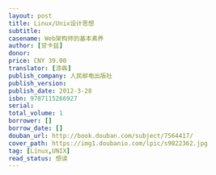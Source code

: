 ```yaml
---
layout: post
title: Linux/Unix设计思想
subtitle: 
casename: Web架构师的基本素养
author: [甘卡兹]
donor: 
price: CNY 39.00
translator: [漆犇]
publish_company: 人民邮电出版社
publish_version: 
publish_date: 2012-3-28
isbn: 9787115266927
serial: 
total_volume: 1
borrower: []
borrow_date: []
douban_url: http://book.douban.com/subject/7564417/
cover_path: https://img1.doubanio.com/lpic/s9022362.jpg
tag: [Linux,UNIX]
read_status: 想读
---
```

